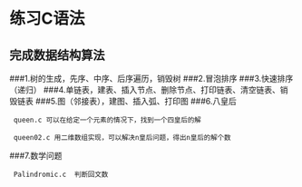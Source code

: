 练习C语法
========================
完成数据结构算法
--------------------------
###1.树的生成，先序、中序、后序遍历，销毁树
###2.冒泡排序
###3.快速排序（递归）
###4.单链表，建表、插入节点、删除节点、打印链表、清空链表、销毁链表
###5.图（邻接表），建图、插入弧、打印图
###6.八皇后

     queen.c 可以在给定一个元素的情况下，找到一个四皇后的解
     
     queen02.c 用二维数组实现，可以解决n皇后问题，得出n皇后的解个数

###7.数学问题
     
     Palindromic.c  判断回文数
